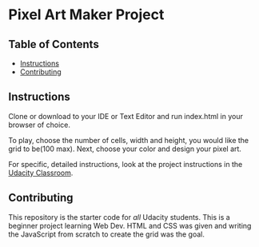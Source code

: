 # Pixel Art Maker Project

## Table of Contents

* [Instructions](#instructions)
* [Contributing](#contributing)

## Instructions

Clone or download to your IDE or Text Editor and run index.html in your browser of choice.  

To play, choose the number of cells, width and height, you would like the grid to be(100 max).  Next, choose your color and design your pixel art. 

For specific, detailed instructions, look at the project instructions in the [Udacity Classroom](https://classroom.udacity.com/me).

## Contributing

This repository is the starter code for _all_ Udacity students. This is a beginner project learning Web Dev.  HTML and CSS was given and writing the JavaScript from scratch to create the grid was the goal.  




